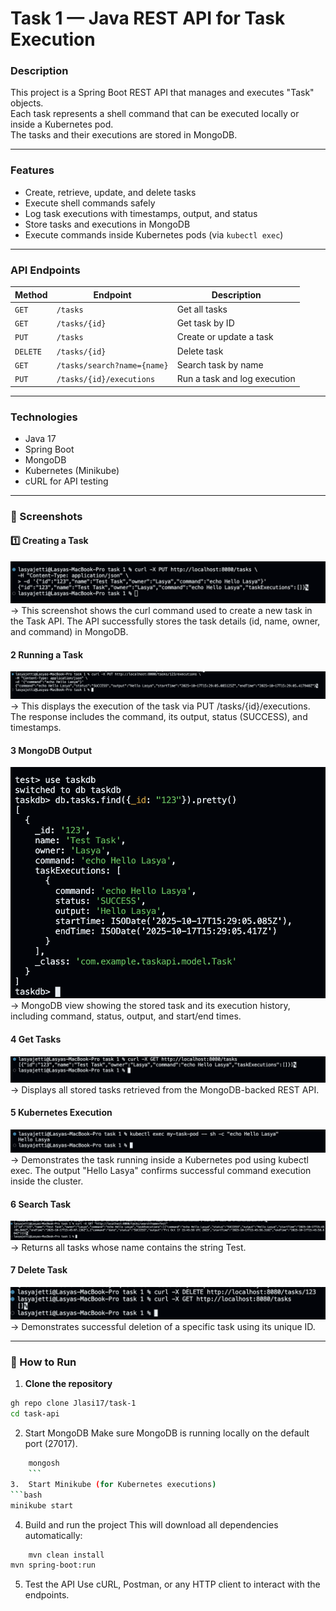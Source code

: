 # Task 1 — Java REST API for Task Execution

### Description

This project is a Spring Boot REST API that manages and executes "Task" objects.  
Each task represents a shell command that can be executed locally or inside a Kubernetes pod.  
The tasks and their executions are stored in MongoDB.

---

### Features

- Create, retrieve, update, and delete tasks
- Execute shell commands safely
- Log task executions with timestamps, output, and status
- Store tasks and executions in MongoDB
- Execute commands inside Kubernetes pods (via `kubectl exec`)

---

### API Endpoints

| Method   | Endpoint                    | Description                  |
| -------- | --------------------------- | ---------------------------- |
| `GET`    | `/tasks`                    | Get all tasks                |
| `GET`    | `/tasks/{id}`               | Get task by ID               |
| `PUT`    | `/tasks`                    | Create or update a task      |
| `DELETE` | `/tasks/{id}`               | Delete task                  |
| `GET`    | `/tasks/search?name={name}` | Search task by name          |
| `PUT`    | `/tasks/{id}/executions`    | Run a task and log execution |

---

### Technologies

- Java 17
- Spring Boot
- MongoDB
- Kubernetes (Minikube)
- cURL for API testing

---

### 📸 Screenshots

#### 1️⃣ Creating a Task

![Create Task](screenshots/create-task.png)
→ This screenshot shows the curl command used to create a new task in the Task API. The API successfully stores the task details (id, name, owner, and command) in MongoDB.

#### 2️ Running a Task

![Run Task](screenshots/run-task.png)
→ This displays the execution of the task via PUT /tasks/{id}/executions. The response includes the command, its output, status (SUCCESS), and timestamps.

#### 3️ MongoDB Output

![MongoDB Output](screenshots/mongodb-output.png)
→ MongoDB view showing the stored task and its execution history, including command, status, output, and start/end times.

#### 4 Get Tasks

![Get Task](screenshots/get-task.png)
→ Displays all stored tasks retrieved from the MongoDB-backed REST API.

#### 5 Kubernetes Execution

![Kubernetes Pod Execution](screenshots/k8s-exec.png)
→ Demonstrates the task running inside a Kubernetes pod using kubectl exec. The output "Hello Lasya" confirms successful command execution inside the cluster.

#### 6 Search Task

![Search Task](screenshots/search-task.png)
→ Returns all tasks whose name contains the string Test.

#### 7 Delete Task

![Delete Task](screenshots/delete-task.png)
→ Demonstrates successful deletion of a specific task using its unique ID.

---

### 🚀 How to Run

1. **Clone the repository**

```bash
gh repo clone Jlasi17/task-1
cd task-api
```

2. Start MongoDB
   Make sure MongoDB is running locally on the default port (27017).

````bash
    mongosh
    ```
3.	Start Minikube (for Kubernetes executions)
```bash
minikube start
````

4. Build and run the project
   This will download all dependencies automatically:

```bash
    mvn clean install
mvn spring-boot:run
```

5. Test the API
   Use cURL, Postman, or any HTTP client to interact with the endpoints.
